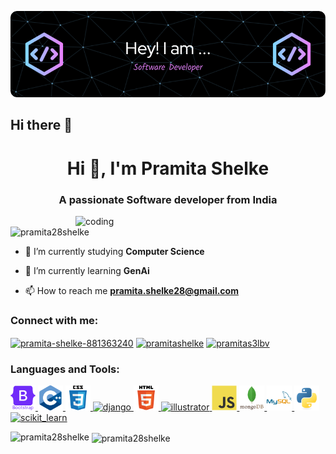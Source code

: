 ![logo](https://github.com/pramita28shelke/pramita28shelke/blob/main/github-header-image%20(1).png)
## Hi there 👋

<h1 align="center">Hi 👋, I'm Pramita Shelke</h1>
<h3 align="center">A passionate Software developer from India</h3>
<img align="right" alt="coding" width="400" src="https://th.bing.com/th/id/OIP.YE-uRCE8HJCsKCNXUiQ2pAHaFj?w=235&h=180&c=7&r=0&o=5&dpr=1.3&pid=1.7"  >


<p align="left"> <img src="https://komarev.com/ghpvc/?username=pramita28shelke&label=Profile%20views&color=0e75b6&style=flat" alt="pramita28shelke" /> </p>

- 🔭 I’m currently studying **Computer Science**

- 🌱 I’m currently learning **GenAi**

- 📫 How to reach me **pramita.shelke28@gmail.com**

<h3 align="left">Connect with me:</h3>
<p align="left">
<a href="https://linkedin.com/in/pramita-shelke-881363240" target="blank"><img align="center" src="https://raw.githubusercontent.com/rahuldkjain/github-profile-readme-generator/master/src/images/icons/Social/linked-in-alt.svg" alt="pramita-shelke-881363240" height="30" width="40" /></a>
<a href="https://www.leetcode.com/pramitashelke" target="blank"><img align="center" src="https://raw.githubusercontent.com/rahuldkjain/github-profile-readme-generator/master/src/images/icons/Social/leet-code.svg" alt="pramitashelke" height="30" width="40" /></a>
<a href="https://auth.geeksforgeeks.org/user/pramitas3lbv" target="blank"><img align="center" src="https://raw.githubusercontent.com/rahuldkjain/github-profile-readme-generator/master/src/images/icons/Social/geeks-for-geeks.svg" alt="pramitas3lbv" height="30" width="40" /></a>
</p>

<h3 align="left">Languages and Tools:</h3>
<p align="left"> <a href="https://getbootstrap.com" target="_blank" rel="noreferrer"> <img src="https://raw.githubusercontent.com/devicons/devicon/master/icons/bootstrap/bootstrap-plain-wordmark.svg" alt="bootstrap" width="40" height="40"/> </a> <a href="https://www.w3schools.com/cpp/" target="_blank" rel="noreferrer"> <img src="https://raw.githubusercontent.com/devicons/devicon/master/icons/cplusplus/cplusplus-original.svg" alt="cplusplus" width="40" height="40"/> </a> <a href="https://www.w3schools.com/css/" target="_blank" rel="noreferrer"> <img src="https://raw.githubusercontent.com/devicons/devicon/master/icons/css3/css3-original-wordmark.svg" alt="css3" width="40" height="40"/> </a> <a href="https://www.djangoproject.com/" target="_blank" rel="noreferrer"> <img src="https://cdn.worldvectorlogo.com/logos/django.svg" alt="django" width="40" height="40"/> </a> <a href="https://www.w3.org/html/" target="_blank" rel="noreferrer"> <img src="https://raw.githubusercontent.com/devicons/devicon/master/icons/html5/html5-original-wordmark.svg" alt="html5" width="40" height="40"/> </a> <a href="https://www.adobe.com/in/products/illustrator.html" target="_blank" rel="noreferrer"> <img src="https://www.vectorlogo.zone/logos/adobe_illustrator/adobe_illustrator-icon.svg" alt="illustrator" width="40" height="40"/> </a> <a href="https://developer.mozilla.org/en-US/docs/Web/JavaScript" target="_blank" rel="noreferrer"> <img src="https://raw.githubusercontent.com/devicons/devicon/master/icons/javascript/javascript-original.svg" alt="javascript" width="40" height="40"/> </a> <a href="https://www.mongodb.com/" target="_blank" rel="noreferrer"> <img src="https://raw.githubusercontent.com/devicons/devicon/master/icons/mongodb/mongodb-original-wordmark.svg" alt="mongodb" width="40" height="40"/> </a> <a href="https://www.mysql.com/" target="_blank" rel="noreferrer"> <img src="https://raw.githubusercontent.com/devicons/devicon/master/icons/mysql/mysql-original-wordmark.svg" alt="mysql" width="40" height="40"/> </a> <a href="https://www.python.org" target="_blank" rel="noreferrer"> <img src="https://raw.githubusercontent.com/devicons/devicon/master/icons/python/python-original.svg" alt="python" width="40" height="40"/> </a> <a href="https://scikit-learn.org/" target="_blank" rel="noreferrer"> <img src="https://upload.wikimedia.org/wikipedia/commons/0/05/Scikit_learn_logo_small.svg" alt="scikit_learn" width="40" height="40"/> </a> </p>

<p><img align="left" src="https://github-readme-stats.vercel.app/api/top-langs?username=pramita28shelke&show_icons=true&locale=en&layout=compact" alt="pramita28shelke" /></p>

<p>&nbsp;<img align="center" src="https://github-readme-stats.vercel.app/api?username=pramita28shelke&show_icons=true&locale=en" alt="pramita28shelke" /></p>

